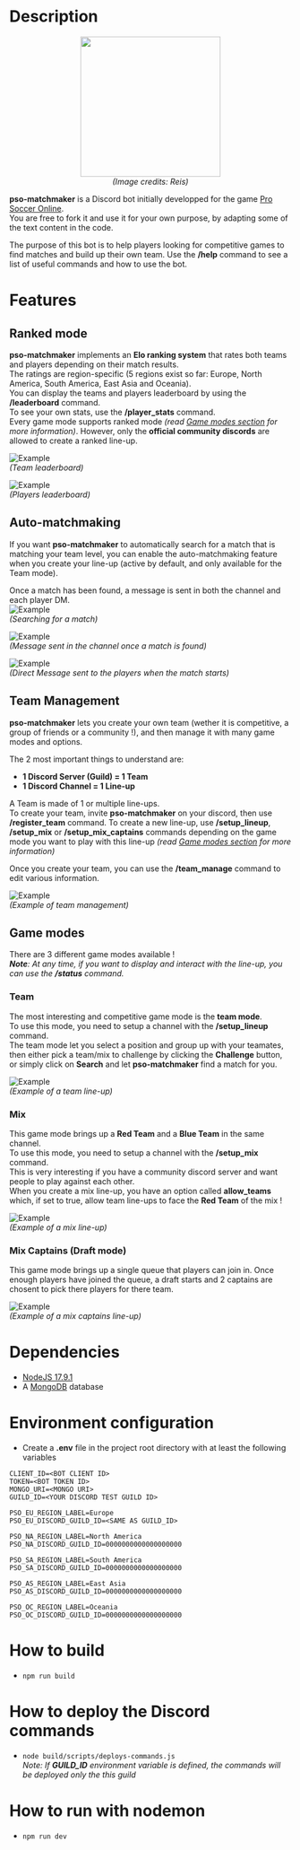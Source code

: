 # Description
<p align="center">
    <img src="./doc/images/logo.png" width="250" height="250"/>
    <br/>
    <i>(Image credits: Reis)</i>
</p>

**pso-matchmaker** is a Discord bot initially developped for the game [Pro Soccer Online](https://store.steampowered.com/app/1583320/Pro_Soccer_Online/).
<br>You are free to fork it and use it for your own purpose, by adapting some of the text content in the code.

The purpose of this bot is to help players looking for competitive games to find matches and build up their own team.
Use the **/help** command to see a list of useful commands and how to use the bot.

# Features

## Ranked mode
**pso-matchmaker** implements an **Elo ranking system** that rates both teams and players depending on their match results.<br>
The ratings are region-specific (5 regions exist so far: Europe, North America, South America, East Asia and Oceania).<br>
You can display the teams and players leaderboard by using the **/leaderboard** command.<br>
To see your own stats, use the **/player_stats** command.<br>
Every game mode supports ranked mode *(read [Game modes section](#game-modes) for more information)*. However, only the **official community discords** are allowed to create a ranked line-up. 

![Example](./doc/images/leaderboard_teams.png)<br>
*(Team leaderboard)*

![Example](./doc/images/leaderboard_players.png)<br>
*(Players leaderboard)*

## Auto-matchmaking
If you want **pso-matchmaker** to automatically search for a match that is matching your team level, you can enable the auto-matchmaking feature when you create your line-up (active by default, and only available for the Team mode).

Once a match has been found, a message is sent in both the channel and each player DM.<br>
![Example](./doc/images/search.png)<br>
*(Searching for a match)*

![Example](./doc/images/match_ready.png)<br>
*(Message sent in the channel once a match is found)*

![Example](./doc/images/match_ready_dm.png)<br>
*(Direct Message sent to the players when the match starts)*

## Team Management
**pso-matchmaker** lets you create your own team (wether it is competitive, a group of friends or a community !), and then manage it with many game modes and options.

The 2 most important things to understand are:
- **1 Discord Server (Guild) = 1 Team** 
- **1 Discord Channel = 1 Line-up**

A Team is made of 1 or multiple line-ups.<br>
To create your team, invite **pso-matchmaker** on your discord, then use **/register_team** command.
To create a new line-up, use **/setup_lineup**, **/setup_mix** or **/setup_mix_captains** commands depending on the game mode you want to play with this line-up *(read [Game modes section](#game-modes) for more information)*

Once you create your team, you can use the **/team_manage** command to edit various information.

![Example](./doc/images/team_manage.png)<br>
*(Example of team management)*

## Game modes
There are 3 different game modes available !<br>
***Note**: At any time, if you want to display and interact with the line-up, you can use the **/status** command.*

### Team
The most interesting and competitive game mode is the **team mode**.<br>
To use this mode, you need to setup a channel with the **/setup_lineup** command.<br>
The team mode let you select a position and group up with your teamates, then either pick a team/mix to challenge by clicking the **Challenge** button, or simply click on **Search** and let **pso-matchmaker** find a match for you.

![Example](./doc/images/game_mode_team.png)<br>
*(Example of a team line-up)*

### Mix
This game mode brings up a **Red Team** and a **Blue Team** in the same channel.<br>
To use this mode, you need to setup a channel with the **/setup_mix** command.<br>
This is very interesting if you have a community discord server and want people to play against each other.<br>
When you create a mix line-up, you have an option called **allow_teams** which, if set to true, allow team line-ups to face the **Red Team** of the mix !

![Example](./doc/images/game_mode_mix.png)<br>
*(Example of a mix line-up)*

### Mix Captains (Draft mode)
This game mode brings up a single queue that players can join in. Once enough players have joined the queue, a draft starts and 2 captains are chosent to pick there players for there team.

![Example](./doc/images/game_mode_captains.png)<br>
*(Example of a mix captains line-up)*

# Dependencies
- [NodeJS 17.9.1](https://nodejs.org/download/release/v17.9.1/)
- A [MongoDB](https://www.mongodb.com/) database

# Environment configuration
- Create a **.env** file in the project root directory with at least the following variables
```
CLIENT_ID=<BOT CLIENT ID>
TOKEN=<BOT TOKEN ID>
MONGO_URI=<MONGO URI>
GUILD_ID=<YOUR DISCORD TEST GUILD ID>

PSO_EU_REGION_LABEL=Europe
PSO_EU_DISCORD_GUILD_ID=<SAME AS GUILD_ID>

PSO_NA_REGION_LABEL=North America
PSO_NA_DISCORD_GUILD_ID=0000000000000000000

PSO_SA_REGION_LABEL=South America
PSO_SA_DISCORD_GUILD_ID=0000000000000000000

PSO_AS_REGION_LABEL=East Asia
PSO_AS_DISCORD_GUILD_ID=0000000000000000000

PSO_OC_REGION_LABEL=Oceania
PSO_OC_DISCORD_GUILD_ID=0000000000000000000
```

# How to build
- `npm run build`

# How to deploy the Discord commands
- `node build/scripts/deploys-commands.js`<br>
*Note: If **GUILD_ID** environment variable is defined, the commands will be deployed only the this guild*

# How to run with nodemon
- `npm run dev`
